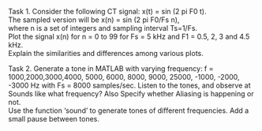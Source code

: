 Task 1. Consider the following CT signal: 
x(t) = sin (2 pi F0 t).  
The sampled version will be x(n) = sin (2 pi F0/Fs n),  
where n is a set of integers and sampling interval Ts=1/Fs.  
Plot the signal x(n) for n = 0 to 99 for Fs = 5 kHz and F1 = 0.5, 2, 3 and 4.5 kHz.  
Explain the similarities and differences among various plots.  

Task 2. Generate a tone in MATLAB with varying frequency: 
f = 1000,2000,3000,4000, 5000, 6000, 8000, 9000, 25000, -1000, -2000, -3000 Hz with Fs = 8000 
samples/sec. Listen to the tones, and observe at Sounds like what frequency? Also Specify whether 
Aliasing is happening or not.  
Use the function ‘sound’ to generate tones of different frequencies. 
Add a small pause between tones.
